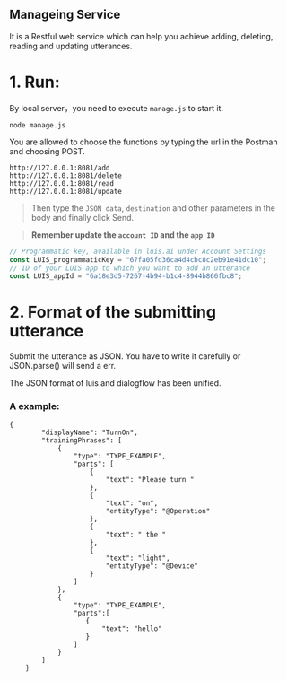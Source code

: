 Manageing Service
-------

It is a Restful web service which can help you achieve adding, deleting, reading and updating utterances.

# 1. Run:
By local server，you need to execute `manage.js` to start it. 

```shell
node manage.js
```

You are allowed to choose the functions by typing the url in the Postman and choosing POST.

```
http://127.0.0.1:8081/add
http://127.0.0.1:8081/delete
http://127.0.0.1:8081/read
http://127.0.0.1:8081/update
```

> Then type the `JSON data`, `destination` and other parameters in the body and finally click Send.



> **Remember update the `account ID` and the `app ID`**

```javascript
// Programmatic key, available in luis.ai under Account Settings
const LUIS_programmaticKey = "67fa05fd36ca4d4cbc8c2eb91e41dc10";
// ID of your LUIS app to which you want to add an utterance
const LUIS_appId = "6a18e3d5-7267-4b94-b1c4-8944b866fbc8";
```
 
 
# 2. Format of the submitting utterance

Submit the utterance as JSON. You have to write it carefully or JSON.parse() will send a err.

The JSON format of luis and dialogflow has been unified.


### A example:

```
{
        "displayName": "TurnOn",
        "trainingPhrases": [
            {
                "type": "TYPE_EXAMPLE",
                "parts": [
                    {
                        "text": "Please turn "
                    },
                    {
                        "text": "on",
                        "entityType": "@Operation"
                    },
                    {
                        "text": " the "
                    },
                    {
                        "text": "light",
                        "entityType": "@Device"
                    }
                ]
            },
            {
                "type": "TYPE_EXAMPLE",
                "parts":[
                   {
                       "text": "hello"
                   }
                ]
            }
        ]
    }
```

